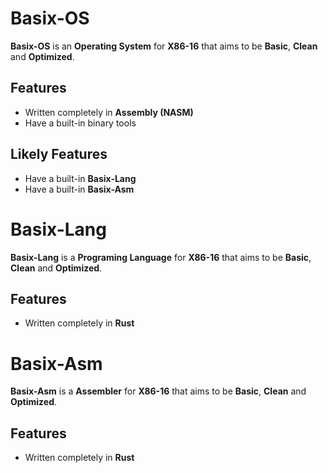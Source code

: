 # Basix-OS
__Basix-OS__ is ​​an __Operating System__ for __X86-16__ that aims to be __Basic__, __Clean__ and __Optimized__.

## Features
 - Written completely in __Assembly (NASM)__
 - Have a built-in binary tools

## Likely Features
 - Have a built-in __Basix-Lang__
 - Have a built-in __Basix-Asm__


# Basix-Lang
__Basix-Lang__ is ​​a __Programing Language__ for __X86-16__ that aims to be __Basic__, __Clean__ and __Optimized__.

## Features
 - Written completely in __Rust__


# Basix-Asm
__Basix-Asm__ is ​​a __Assembler__ for __X86-16__ that aims to be __Basic__, __Clean__ and __Optimized__.

## Features
 - Written completely in __Rust__
